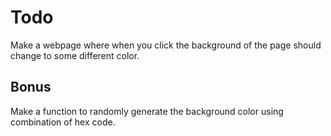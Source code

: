 # Todo

Make a webpage where when you click the background of the page should change to some different color.

## Bonus
Make a function to randomly generate the background color using combination of hex code.

